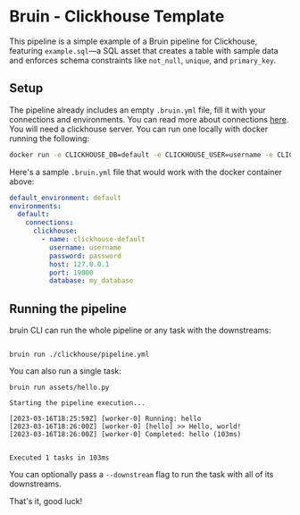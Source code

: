 # Bruin - Clickhouse Template

This pipeline is a simple example of a Bruin pipeline for Clickhouse, 
featuring `example.sql`—a SQL asset that creates a table with sample data and enforces schema constraints 
like `not_null`, `unique`, and `primary_key`.

## Setup
The pipeline already includes an empty `.bruin.yml` file, fill it with your connections and environments. You can read more about connections [here](https://bruin-data.github.io/bruin/connections/gorgias.html).
You will need a clickhouse server. You can run one locally with docker running the following:

```bash
docker run -e CLICKHOUSE_DB=default -e CLICKHOUSE_USER=username -e CLICKHOUSE_DEFAULT_ACCESS_MANAGEMENT=1 -e CLICKHOUSE_PASSWORD=password -p 18123:8123 -p19000:9000 --name some-clickhouse-server --ulimit nofile=262144:262144 clickhouse/clickhouse-server
```

Here's a sample `.bruin.yml` file that would work with the docker container above:


```yaml
default_environment: default
environments:
  default:
    connections:
      clickhouse:
        - name: clickhouse-default
          username: username
          password: password
          host: 127.0.0.1
          port: 19000
          database: my_database
```

## Running the pipeline

bruin CLI can run the whole pipeline or any task with the downstreams:

```shell

bruin run ./clickhouse/pipeline.yml
```

You can also run a single task:

```shell
bruin run assets/hello.py                            
```

```shell
Starting the pipeline execution...

[2023-03-16T18:25:59Z] [worker-0] Running: hello
[2023-03-16T18:26:00Z] [worker-0] [hello] >> Hello, world!
[2023-03-16T18:26:00Z] [worker-0] Completed: hello (103ms)


Executed 1 tasks in 103ms
```

You can optionally pass a `--downstream` flag to run the task with all of its downstreams.

That's it, good luck!